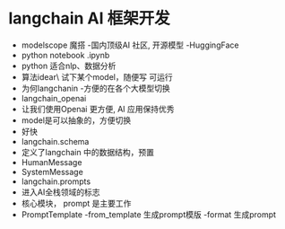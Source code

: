 # langchain AI 框架开发

- modelscope 魔搭
 -国内顶级AI 社区, 开源模型
 -HuggingFace
- python notebook .ipynb
 - python  适合nlp、数据分析
 - 算法idear\ 试下某个model，随便写 可运行
- 为何langchanin
 -方便的在各个大模型切换
- langchain_openai
 - 让我们使用Openai 更方便,  AI 应用保持优秀
 - model是可以抽象的，方便切换
 - 好快 
- langchain.schema
 - 定义了langchain 中的数据结构，预置
 - HumanMessage
 - SystemMessage
- langchain.prompts
 - 进入AI全栈领域的标志
 - 核心模块， prompt 是主要工作
 - PromptTemplate 
  -from_template 生成prompt模版
  -format 生成prompt 